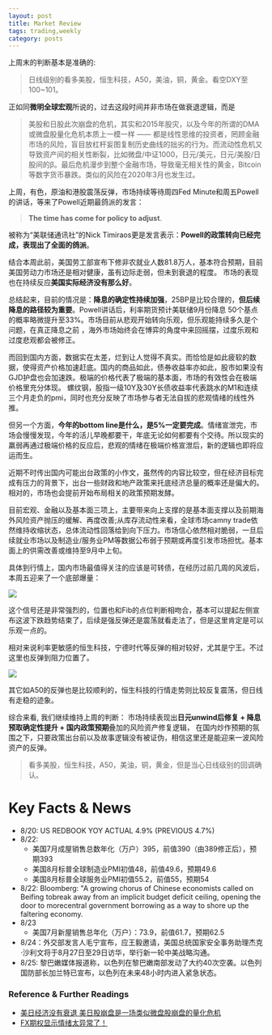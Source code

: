 ```yaml
---
layout: post
title: Market Review
tags: trading,weekly
category: posts
---
```


上周末的判断基本是准确的:
> 日线级别的看多美股，恒生科技，A50，美油，铜，黄金。看空DXY至100~101。

正如同**微明全球宏观**所说的，过去这段时间并非市场在做衰退逻辑，而是

> 美股和日股此次崩盘的危机，其实和2015年股灾，以及今年的所谓的DMA或微盘股量化危机本质上一模一样 —— 都是线性思维的投资者，罔顾金融市场的风险，盲目放杠杆妄图复制历史曲线的拙劣的行为。而流动性危机又导致资产间的相关性断裂，比如微盘/中证1000，日元/美元，日元/美股/日股间的β。最后危机漫步到整个金融市场，导致毫无相关性的黄金，Bitcoin等数字货币暴跌。类似的风险在2020年3月也发生过。

上周，有色，原油和港股震荡反弹，市场持续等待周四Fed Minute和周五Powell的讲话，等来了Powell近期最鸽派的发言：

> **The time has come for policy to adjust**.

被称为“美联储通讯社”的Nick Timiraos更是发言表示：**Powell的政策转向已经完成，表现出了全面的鸽派**。

结合本周此前，美国劳工部宣布下修非农就业人数81.8万人，基本符合预期，目前美国劳动力市场还是相对健康，虽有边际走弱，但未到衰退的程度。
市场的表现也在持续反应**美国实际经济没有那么好**。

总结起来，目前的情况是：**降息的确定性持续加强**，25BP是比较合理的，**但后续降息的路径较为重要**。Powell讲话后，利率期货预计美联储9月份降息
50个基点的概率略微提升至33%。市场目前从悲观开始转向乐观，但乐观能持续多久是个问题，在真正降息之前 ，海外市场始终会在博弈的角度中来回摇摆，过度乐观和过度悲观都会被修正。

而回到国内方面，数据实在太差，烂到让人觉得不真实。而恰恰是如此疲软的数据，使得资产价格加速赶底。国内的商品如此，债券收益率亦如此，股市如果没有GJD护盘也会加速跌。极端的价格代表了极端的基本面，市场的有效性会在极端价格里充分体现。 螺纹钢，股指一级10Y及30Y长债收益率代表跳水的M1和连续三个月走负的pmi，同时也充分反映了市场参与者无法自拔的悲观情绪的线性外推。

但另一个方面，**今年的bottom line是什么，是5%一定要完成**。情绪宣泄完，市场会慢慢发现，今年的活儿早晚都要干，年底无论如何都要有个交待。所以现实的羸弱再通过极端价格的反应后，悲观的情绪在极端价格宣泄后，新的逻辑也即将应运而生。

近期不时传出国内可能出台政策的小作文，虽然传的内容比较空，但在经济目标完成有压力的背景下，出台一些财政和地产政策来托底经济总量的概率还是偏大的。相对的，市场也会提前开始布局相关的政策预期发酵。

目前宏观、金融以及基本面三项上，主要带来向上支撑的是基本面支撑以及前期海外风险资产抛压的缓解、再度改善;从库存流动性来看，全球市场camny trade依然维持收缩状态，总体流动性回落给到向下压力。市场信心依然相对脆弱，一旦后续就业市场以及制造业/服务业PM等数据公布弱于预期或再度引发市场担忧。基本面上的供需改善或维持至9月中上旬。

具体到行情上，国内市场最值得关注的应该是可转债，在经历过前几周的风波后，本周五迎来了一个底部爆量：

![](https://crsando.github.io/images/2024-08-25/511380.png)

这个信号还是非常强烈的，位置也和Fib的点位判断相吻合，基本可以提起左侧宣布这波下跌趋势结束了，后续是强反弹还是震荡就看走法了，但是这里肯定是可以乐观一点的。

相对来说利率更敏感的恒生科技，宁德时代等反弹的相对较好，尤其是宁王。不过这里也反弹到阻力位置了。

![](https://crsando.github.io/images/2024-08-25/300750.png)

其它如A50的反弹也是比较顺利的，恒生科技的行情走势则比较反复震荡，但日线有走稳的迹象。

综合来看, 我们继续维持上周的判断： 市场持续表现出**日元unwind后修复 + 降息预取确定性提升 + 国内政策预期**叠加的风险资产修复逻辑，
在国内炒作预期的氛围之下，只要政策出台前以及故事逻辑没有被证伪，相信这里还是能迎来一波风险资产的反弹。

> 看多美股，恒生科技，A50，美油，铜，黄金，但是当心日线级别的回调确认。

# Key Facts & News

- 8/20: US REDBOOK YOY ACTUAL 4.9% (PREVIOUS 4.7%)
- 8/22: 
    - 美国7月成屋销售总数年化（万户）395，前值390（由389修正后），预期393
    - 美国8月标普全球制造业PMI初值48，前值49.6，预期49.6
    - 美国8月标普全球服务业PMI初值55.2，前值55，预期54
- 8/22: Bloomberg: "A growing chorus of Chinese economists called on Beifing tobreak away from an implicit budget deficit ceiling, opening the door to morecentral government borrowing as a way to shore up the faltering economy.
- 8/23
    - 美国7月新屋销售总年化（万户）：73.9，前值61.7，预期62.5
- 8/24：外交部发言人毛宁宣布，应王毅邀请，美国总统国家安全事务助理杰克·沙利文将于8月27日至29日访华，举行新一轮中美战略沟通。
- 8/25: 黎巴嫩媒体报道称，以色列在黎巴嫩南部发动了大约40次空袭。以色列国防部长加兰特已宣布，以色列在未来48小时内进入紧急状态。

### Reference & Further Readings

- [美日经济没有衰退 美日股崩盘是一场类似微盘股崩盘的量化危机](https://mp.weixin.qq.com/s/Bm-oCqN6c_mqx7avnxM06g)
- [FX期权显示情绪太异常了！](https://mp.weixin.qq.com/s/JUNAtuvy6HKyG4cRt8AI1Q)